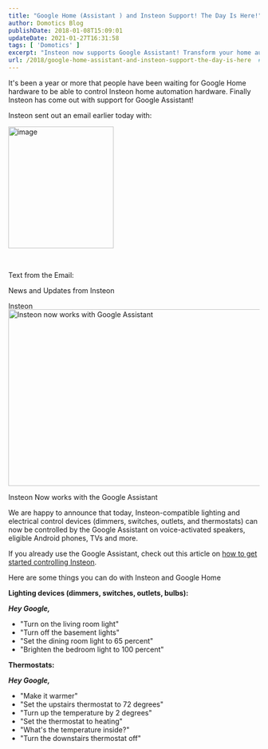 ```yaml
---
title: "Google Home (Assistant ) and Insteon Support! The Day Is Here!"
author: Domotics Blog
publishDate: 2018-01-08T15:09:01
updateDate: 2021-01-27T16:31:58
tags: [ 'Domotics' ]
excerpt: "Insteon now supports Google Assistant! Transform your home automation with voice-activated control of Insteon-compatible lighting and electrical devices."
url: /2018/google-home-assistant-and-insteon-support-the-day-is-here  # Use the generated URL with year
---
```

<p>It's been a year or more that people have been waiting for Google Home hardware to be able to control Insteon home automation hardware. Finally Insteon has come out with support for Google Assistant!</p>  <p>Insteon sent out an email earlier today with:</p>  <p><a href="/Portals/0/PublishThumbnails/Open-Live-Writer/Google-Home-Assistant--and-Insteon-Suppo_79D6/image_2.png"><img alt="image" border="0" height="244" src="/Portals/0/PublishThumbnails/Open-Live-Writer/Google-Home-Assistant--and-Insteon-Suppo_79D6/image_thumb.png" style="margin: 0px; display: inline; background-image: none;" title="image" width="211" /></a></p>  <p>&nbsp;</p>  <p>Text from the Email:</p>  <p>News and Updates from Insteon</p>  <p><a href="https://connectalerts.insteon.com/wf/click?upn=wuN-2Fsym7DJr84l1WQ-2BipN5cHRD-2FjRaEMwfbCl7at2rk-3D_PT0rwR2-2BFnqGNU84Z4wBPDr1-2FB8Xbxd7jMymzi26OeOhY1WTVB2FIIZgmIA-2BbhD-2BoBQURKQkaRb40eYCAyK0KAWBWpkx8UZEATDS8aiwWPo4kmPWl3KLEif4jMl6mgTWBbR3hqW88h7RHJWz3ibz2wBPZ0z8ZXdrjtW0FqPSPE1mxLMnJjYD7aBLuBVJj5eImbzwQ22u-2B2ga56pzbHqIZn1bkjHstdnA0jj6R2zJ1wijP9ojks0M36VUnG42dr9M2aOgpC7fJtVd5InUqITu4GNTMWU-2FpHl2nAPM6RKnht4HYnd6F1Np2a-2BemWh7rZpIFVQrrep88iiJzRlNL35-2BjL9-2FbjOp-2FzxE4D60azpkN8TT81aVo4C4RcLCI8mGQzy-2FMZQfiYNO2x8iYjXufBjRR1ob5OsNqItCQNvNR4qoQi7hCcpb3T7mA5VyCR-2FUElqo"><img align="left" alt="Insteon" height="15" src="https://ci5.googleusercontent.com/proxy/GNvr78ds0WorDgKuuLMNqv5JVj5wAozF1LrrOO6IB_efBMOWUxyxAhniwwnfWeaQQJf4q4F05MLOpGX7wgy5MizlkUiJCqDgOHXLp9I50_qiyybMYNbRYakp7Ic1IodqQU0ZrUzSRIk4iwiMEGlRF3itpM9dxvEb2XKMnbs=s0-d-e1-ft#https://gallery.mailchimp.com/0ba7a5e5d2578c15fdbf419c9/images/5af454be-a4ff-457f-afed-4fd111b9d1b9.jpg" width="600" /></a></p>  <p><a href="https://connectalerts.insteon.com/wf/click?upn=wuN-2Fsym7DJr84l1WQ-2BipN0T4oIWQWvqzSRMgtwRlyEJR-2FVa9l1M5whXKzvR5Y1A7_PT0rwR2-2BFnqGNU84Z4wBPDr1-2FB8Xbxd7jMymzi26OeOhY1WTVB2FIIZgmIA-2BbhD-2BoBQURKQkaRb40eYCAyK0KAWBWpkx8UZEATDS8aiwWPo4kmPWl3KLEif4jMl6mgTWBbR3hqW88h7RHJWz3ibz2wBPZ0z8ZXdrjtW0FqPSPE1mxLMnJjYD7aBLuBVJj5eImbzwQ22u-2B2ga56pzbHqIZp8-2FCq3meIpEd0iiqakhOyFid0XyKrf54PBQQ6vX9Z9qHwtM7i2efQuc0ZdGblhfKBE3RJk1SXChI8WyaMGL9uaz-2FYZVqPPs-2Bx4Xlpn-2BZ-2FIQ6iCgaLwQJ8JIeBEuuYR-2FWw81wi8IwjpMKe4LuBTbPtdoZNVdINa64KLsJ6C0Fz2S1YNJbCxZn36moL6aZ4hYIDXlXfKxYEqJy3Op4WtgUv0tYD-2BTQ8s8bx1o6cmgqBox"><img alt="Insteon now works with Google Assistant" height="354" src="https://ci3.googleusercontent.com/proxy/loRcgtIHueg-fQFhhBodAI7JYKFHKEhvVti5nZLIERd_rnMP5lLVpfzf1uvcJv8g3cXsA9IaNvovWKnG_NJAUfqrGIPeEyjc3LJPxGIJENVhrhF7ObdO9OBifQW06dhFCPIN_fBH4wXhIMGlyXbZTvwUPdkhmANmgIPBmdE7FbAxwyjCvWNpWqK1MCrdZgPprIQjfFPyITTe2gglQTdWbYRkSpXqMr6wcomlSYnHkgwAC8bC46ltZiTSIwubnNGCN385J_2fZl4nD478czXGjtBpCaukEa4=s0-d-e1-ft#https://marketing-image-production.s3.amazonaws.com/uploads/e3a392599014c3d7c53e03f7749234af811188c71b37033ed09bb2ea819ebe7ff22d20393fcb1e5f832ce14ea2068460e6bea40c12de050b20bd15352f8bf889.jpg" width="600" /></a></p>  <p>Insteon Now works with the Google Assistant</p>  <p>We are happy to announce that today, Insteon-compatible lighting and electrical control devices (dimmers, switches, outlets, and thermostats) can now be controlled by the Google Assistant on voice-activated speakers, eligible Android phones, TVs and more.</p>  <p>If you already use the Google Assistant, check out this article on <a href="https://www.insteon.com/support-knowledgebase/2018/1/8/control-insteon-devices-from-google-home">how to get started controlling Insteon</a>.</p>  <p>Here are some things you can do with Insteon and Google Home</p>  <p><strong>Lighting devices (dimmers, switches, outlets, bulbs):</strong></p>  <p><em><strong>Hey Google,</strong> </em></p>  <ul>  <li>&quot;Turn on the living room light&quot;</li>  <li>&quot;Turn off the basement lights&quot;</li>  <li>&quot;Set the dining room light to 65 percent&quot;</li>  <li>&quot;Brighten the bedroom light to 100 percent&quot;</li> </ul>  <p><strong>Thermostats:</strong></p>  <p><em><strong>Hey Google,</strong> </em></p>  <ul>  <li>&quot;Make it warmer&quot;</li>  <li>&quot;Set the upstairs thermostat to 72 degrees&quot;</li>  <li>&quot;Turn up the temperature by 2 degrees&quot;</li>  <li>&quot;Set the thermostat to heating&quot;</li>  <li>&quot;What&#39;s the temperature inside?&quot;</li>  <li>&quot;Turn the downstairs thermostat off&quot;</li> </ul> 

